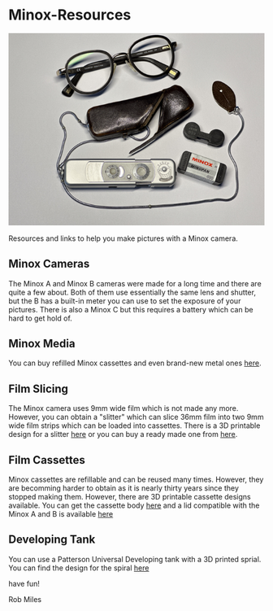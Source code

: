 # Minox-Resources
![Picture of Minox Camera and cassettes](/images/Minox%20Camera.jpg)

Resources and links to help you make pictures with a Minox camera.
## Minox Cameras
The Minox A and Minox B cameras were made for a long time and there are quite a few about. Both of them use essentially the same lens and shutter, but the B has a built-in meter you can use to set the exposure of your pictures. There is also a Minox C but this requires a battery which can be hard to get hold of. 
## Minox Media
You can buy refilled Minox cassettes and even brand-new metal ones [here](https://mshobbies.co.uk/shop).
## Film Slicing
The Minox camera uses 9mm wide film which is not made any more. However, you can obtain a "slitter" which can slice 36mm film into two 9mm wide film strips which can be loaded into cassettes. There is a 3D printable design for a slitter [here](https://www.thingiverse.com/thing:4684355) or you can buy a ready made one from [here](https://www.camerhack.it/product/mnmnx/).
## Film Cassettes
Minox cassettes are refillable and can be reused many times. However, they are becomming harder to obtain as it is nearly thirty years since they stopped making them. However, there are 3D printable cassette designs available. You can get the cassette body [here](https://www.printables.com/en/model/40235-minox-camera-film-cassette) and a lid compatible with the Minox A and B is available [here](/Cassette%20Print/)
## Developing Tank
You can use a Patterson Universal Developing tank with a 3D printed sprial. You can find the design for the spiral [here](https://www.printables.com/en/model/254067-minox-8x11-development-reel-paterson-fit)

have fun!

Rob Miles
